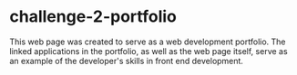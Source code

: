 # challenge-2-portfolio
This web page was created to serve as a web development portfolio. The linked applications in the portfolio, as well as the web page itself, serve as an example of the developer's skills in front end development. 
